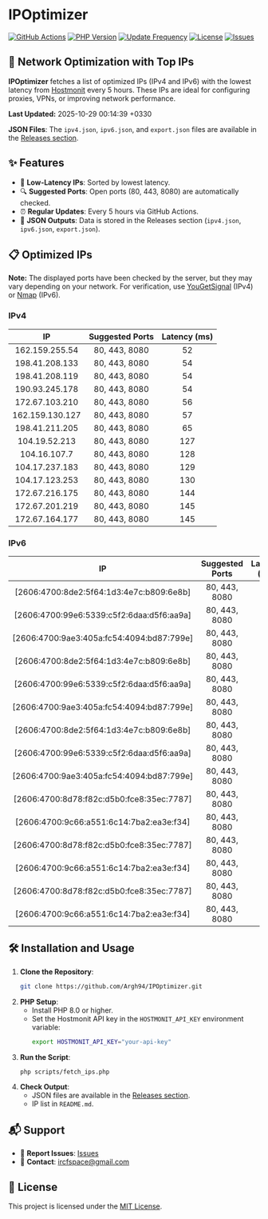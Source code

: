 # IPOptimizer

[![GitHub Actions](https://github.com/Argh94/IPOptimizer/workflows/IPOptimizer/badge.svg)](https://github.com/Argh94/IPOptimizer/actions)
[![PHP Version](https://img.shields.io/badge/PHP-8.0-blue)](https://www.php.net)
[![Update Frequency](https://img.shields.io/badge/Updates-Every%205%20Hours-green)](https://github.com/Argh94/IPOptimizer)
[![License](https://img.shields.io/badge/License-MIT-yellow)](https://opensource.org/licenses/MIT)
[![Issues](https://img.shields.io/github/issues/Argh94/IPOptimizer)](https://github.com/Argh94/IPOptimizer/issues)

## 🚀 Network Optimization with Top IPs

**IPOptimizer** fetches a list of optimized IPs (IPv4 and IPv6) with the lowest latency from [Hostmonit](https://hostmonit.com/) every 5 hours. These IPs are ideal for configuring proxies, VPNs, or improving network performance.

**Last Updated:** 2025-10-29 00:14:39 +0330

**JSON Files**: The `ipv4.json`, `ipv6.json`, and `export.json` files are available in the [Releases section](https://github.com/Argh94/IPOptimizer/releases).

## ✨ Features
- 📡 **Low-Latency IPs**: Sorted by lowest latency.
- 🔍 **Suggested Ports**: Open ports (80, 443, 8080) are automatically checked.
- ⏰ **Regular Updates**: Every 5 hours via GitHub Actions.
- 📄 **JSON Outputs**: Data is stored in the Releases section (`ipv4.json`, `ipv6.json`, `export.json`).

## 📋 Optimized IPs

**Note:** The displayed ports have been checked by the server, but they may vary depending on your network. For verification, use [YouGetSignal](https://www.yougetsignal.com/tools/open-ports/) (IPv4) or [Nmap](https://nmap.org/) (IPv6).

### IPv4
| IP | Suggested Ports | Latency (ms) |
|:---:|:---------------:|:------------:|
| 162.159.255.54 | 80, 443, 8080 | 52 |
| 198.41.208.133 | 80, 443, 8080 | 54 |
| 198.41.208.119 | 80, 443, 8080 | 54 |
| 190.93.245.178 | 80, 443, 8080 | 54 |
| 172.67.103.210 | 80, 443, 8080 | 56 |
| 162.159.130.127 | 80, 443, 8080 | 57 |
| 198.41.211.205 | 80, 443, 8080 | 65 |
| 104.19.52.213 | 80, 443, 8080 | 127 |
| 104.16.107.7 | 80, 443, 8080 | 128 |
| 104.17.237.183 | 80, 443, 8080 | 129 |
| 104.17.123.253 | 80, 443, 8080 | 130 |
| 172.67.216.175 | 80, 443, 8080 | 144 |
| 172.67.201.219 | 80, 443, 8080 | 145 |
| 172.67.164.177 | 80, 443, 8080 | 145 |

### IPv6
| IP | Suggested Ports | Latency (ms) |
|:---:|:---------------:|:------------:|
| [2606:4700:8de2:5f64:1d3:4e7c:b809:6e8b] | 80, 443, 8080 | 3 |
| [2606:4700:99e6:5339:c5f2:6daa:d5f6:aa9a] | 80, 443, 8080 | 3 |
| [2606:4700:9ae3:405a:fc54:4094:bd87:799e] | 80, 443, 8080 | 3 |
| [2606:4700:8de2:5f64:1d3:4e7c:b809:6e8b] | 80, 443, 8080 | 3 |
| [2606:4700:99e6:5339:c5f2:6daa:d5f6:aa9a] | 80, 443, 8080 | 3 |
| [2606:4700:9ae3:405a:fc54:4094:bd87:799e] | 80, 443, 8080 | 3 |
| [2606:4700:8de2:5f64:1d3:4e7c:b809:6e8b] | 80, 443, 8080 | 3 |
| [2606:4700:99e6:5339:c5f2:6daa:d5f6:aa9a] | 80, 443, 8080 | 3 |
| [2606:4700:9ae3:405a:fc54:4094:bd87:799e] | 80, 443, 8080 | 3 |
| [2606:4700:8d78:f82c:d5b0:fce8:35ec:7787] | 80, 443, 8080 | 4 |
| [2606:4700:9c66:a551:6c14:7ba2:ea3e:f34] | 80, 443, 8080 | 4 |
| [2606:4700:8d78:f82c:d5b0:fce8:35ec:7787] | 80, 443, 8080 | 4 |
| [2606:4700:9c66:a551:6c14:7ba2:ea3e:f34] | 80, 443, 8080 | 4 |
| [2606:4700:8d78:f82c:d5b0:fce8:35ec:7787] | 80, 443, 8080 | 4 |
| [2606:4700:9c66:a551:6c14:7ba2:ea3e:f34] | 80, 443, 8080 | 4 |

## 🛠️ Installation and Usage
1. **Clone the Repository**:
   ```bash
   git clone https://github.com/Argh94/IPOptimizer.git
   ```
2. **PHP Setup**:
   - Install PHP 8.0 or higher.
   - Set the Hostmonit API key in the `HOSTMONIT_API_KEY` environment variable:
     ```bash
     export HOSTMONIT_API_KEY="your-api-key"
     ```
3. **Run the Script**:
   ```bash
   php scripts/fetch_ips.php
   ```
4. **Check Output**:
   - JSON files are available in the [Releases section](https://github.com/Argh94/IPOptimizer/releases).
   - IP list in `README.md`.

## 📬 Support
- 🐛 **Report Issues**: [Issues](https://github.com/Argh94/IPOptimizer/issues)
- 📧 **Contact**: [ircfspace@gmail.com](mailto:ircfspace@gmail.com)

## 📄 License
This project is licensed under the [MIT License](https://github.com/Argh94/HandWave/blob/main/LICENCE).
